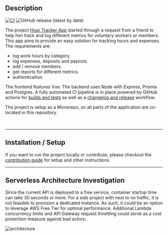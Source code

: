 ## Description

[![CI](https://github.com/flsoller/ff-hour-tracker/actions/workflows/ci.yml/badge.svg)](https://github.com/flsoller/ff-hour-tracker/actions/workflows/ci.yml)
![GitHub release (latest by date)](https://img.shields.io/github/v/release/flsoller/ff-hour-tracker?label=Release&logo=github&logoColor=silver)

The project [Hour Tracker App](https://hour-tracker.flsoller.dev/login) started through a request from a friend to help him track and log different metrics for voluntary workers or members. This app aims to provide an easy solution for tracking hours and expenses. The requirements are:

- log work hours by category.
- log expenses, deposits and payouts.
- add / remove members.
- get reports for different metrics.
- authentication.

The frontend features Vue. The backend uses Node with Express, Prisma and Postgres. A fully automated CI pipeline is in place powered by GitHub actions for [builds and tests](https://github.com/flsoller/ff-hour-tracker/actions/workflows/ci.yml) as well as a [changelog and release](https://github.com/flsoller/ff-hour-tracker/actions/workflows/release.yml) workflow.

The project is setup as a Monorepo, so all parts of the application are co-located in this repository.

<br>

---

## Installation / Setup

If you want to run the project locally or contribute, please checkout the [contribution guide](CONTRIBUTING.md) for setup and other instructions.

---

## Serverless Architecture Investigation

Since the current API is deployed to a free service, container startup time can take 30 seconds or more. For a side project with next to no traffic, it is not feasible to provision a dedicated instance. As such, it could be an option to leverage AWS Free Tier for optimal performance. Additional Lambda concurrency limits and API Gateway request throttling could serve as a cost protection measure against bad actors:

![architecture](https://github.com/flsoller/ff-hour-tracker/assets/49583212/0b14f072-23da-48f8-bb3e-a0988eb59fbd)
